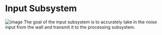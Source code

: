 # Input Subsystem
![image](https://user-images.githubusercontent.com/123108478/232335159-9e5c57ee-099e-4713-ae00-44db177d7364.png)
The goal of the input subsystem is to accurately take in the noise input from the wall and transmit it to the processing subsystem.
